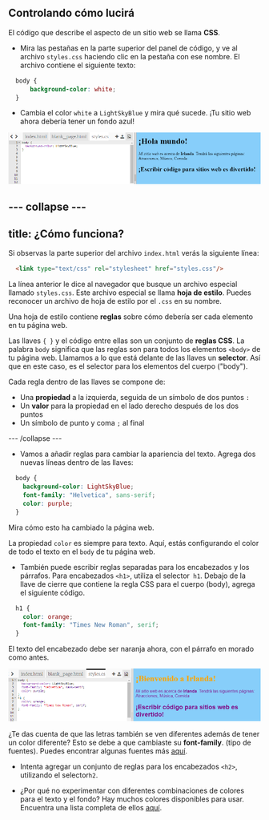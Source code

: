 ## Controlando cómo lucirá

El código que describe el aspecto de un sitio web se llama **CSS**.

- Mira las pestañas en la parte superior del panel de código, y ve al archivo `styles.css` haciendo clic en la pestaña con ese nombre. El archivo contiene el siguiente texto:

```css
  body {
      background-color: white;
  }
```

- Cambia el color `white` a `LightSkyBlue` y mira qué sucede. ¡Tu sitio web ahora debería tener un fondo azul! 

![Ejemplo con fondo azul](images/egFirstCSSbluebg.png)

--- collapse ---
---
title: ¿Cómo funciona?
---

Si observas la parte superior del archivo `index.html` verás la siguiente línea:

```html
  <link type="text/css" rel="stylesheet" href="styles.css"/>
```

La línea anterior le dice al navegador que busque un archivo especial llamado `styles.css`. Este archivo especial se llama **hoja de estilo**. Puedes reconocer un archivo de hoja de estilo por el `.css` en su nombre.

Una hoja de estilo contiene **reglas** sobre cómo debería ser cada elemento en tu página web.

Las llaves `{ }` y el código entre ellas son un conjunto de **reglas CSS**. La palabra `body` significa que las reglas son para todos los elementos `<body>` de tu página web. Llamamos a lo que está delante de las llaves un **selector**. Así que en este caso, es el selector para los elementos del cuerpo ("body").

Cada regla dentro de las llaves se compone de:

- Una **propiedad** a la izquierda, seguida de un símbolo de dos puntos `:`
- Un **valor** para la propiedad en el lado derecho después de los dos puntos
- Un símbolo de punto y coma `;` al final

--- /collapse ---

- Vamos a añadir reglas para cambiar la apariencia del texto. Agrega dos nuevas líneas dentro de las llaves:

```css
  body {
    background-color: LightSkyBlue;
    font-family: "Helvetica", sans-serif;
    color: purple;
  }
```

Mira cómo esto ha cambiado la página web.

La propiedad `color` es siempre para texto. Aquí, estás configurando el color de todo el texto en el `body` de tu página web.

- También puede escribir reglas separadas para los encabezados y los párrafos. Para encabezados `<h1>`, utiliza el selector` h1`. Debajo de la llave de cierre que contiene la regla CSS para el cuerpo (body), agrega el siguiente código.

```css
  h1 {
    color: orange;
    font-family: "Times New Roman", serif;
  }
```

El texto del encabezado debe ser naranja ahora, con el párrafo en morado como antes.

![Resultado del nuevo código CSS](images/egCssColorsFonts.png)

¿Te das cuenta de que las letras también se ven diferentes además de tener un color diferente? Esto se debe a que cambiaste su **font-family**. (tipo de fuentes). Puedes encontrar algunas fuentes más [aquí](http://dojo.soy/web-font-families).

- Intenta agregar un conjunto de reglas para los encabezados `<h2>`, utilizando el selector` h2 `.

- ¿Por qué no experimentar con diferentes combinaciones de colores para el texto y el fondo? Hay muchos colores disponibles para usar. Encuentra una lista completa de ellos [aquí](http://dojo.soy/web-color-names).